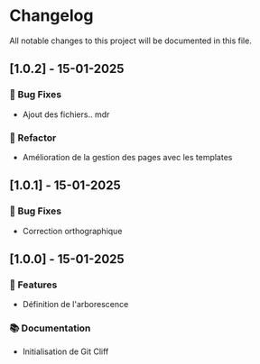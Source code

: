 # Changelog

All notable changes to this project will be documented in this file.

## [1.0.2] - 15-01-2025

### 🐛 Bug Fixes

- Ajout des fichiers.. mdr

### 🚜 Refactor

- Amélioration de la gestion des pages avec les templates

## [1.0.1] - 15-01-2025

### 🐛 Bug Fixes

- Correction orthographique

## [1.0.0] - 15-01-2025

### 🚀 Features

- Définition de l'arborescence

### 📚 Documentation

- Initialisation de Git Cliff

<!-- generated by git-cliff -->
